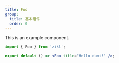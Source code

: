 ```yaml
---
title: Foo
group:
  title: 基本组件
  order: 0
---
```


This is an example component.

```jsx
import { Foo } from 'zikl';

export default () => <Foo title="Hello dumi!" />;
```
